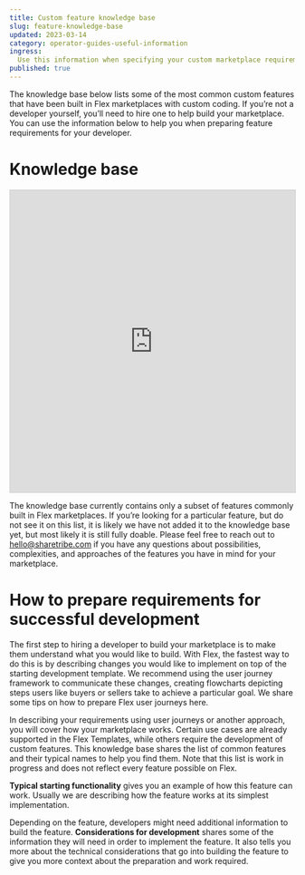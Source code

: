 ```yaml
---
title: Custom feature knowledge base
slug: feature-knowledge-base
updated: 2023-03-14
category: operator-guides-useful-information
ingress:
  Use this information when specifying your custom marketplace requirements.
published: true
---
```


The knowledge base below lists some of the most common custom features that have been built in Flex marketplaces with custom coding. If you’re not a developer yourself, you’ll need to hire one to help build your marketplace. You can use the information below to help you when preparing feature requirements for your developer.

# Knowledge base

<iframe class="airtable-embed" src="https://airtable.com/embed/shreAe4r7NNicveJ3?backgroundColor=purple&layout=card&viewControls=on" frameborder="0" onmousewheel="" width="100%" height="533" style="background: transparent; border: 1px solid #ccc;">

</iframe>

<info>

The knowledge base currently contains only a subset of features commonly built in Flex marketplaces. If you’re looking for a particular feature, but do not see it on this list, it is likely we have not added it to the knowledge base yet, but most likely it is still fully doable. Please feel free to reach out to hello@sharetribe.com if you have any questions about possibilities, complexities, and approaches of the features you have in mind for your marketplace.

</info>

# How to prepare requirements for successful development 

The first step to hiring a developer to build your marketplace is to make them understand what you would like to build. With Flex, the fastest way to do this is by describing changes you would like to implement on top of the starting development template. We recommend using the user journey framework to communicate these changes, creating flowcharts depicting steps users like buyers or sellers take to achieve a particular goal. We share some tips on how to prepare Flex user journeys here.

In describing your requirements using user journeys or another approach, you will cover how your marketplace works. Certain use cases are already supported in the Flex Templates, while others require the development of custom features. This knowledge base shares the list of common features and their typical names to help you find them. Note that this list is work in progress and does not reflect every feature possible on Flex.

**Typical starting functionality** gives you an example of how this feature can work. Usually we are describing how the feature works at its simplest implementation. 

Depending on the feature, developers might need additional information to build the feature. **Considerations for development** shares some of the information they will need in order to implement the feature. It also tells you more about the technical considerations that go into building the feature to give you more context about the preparation and work required. 



